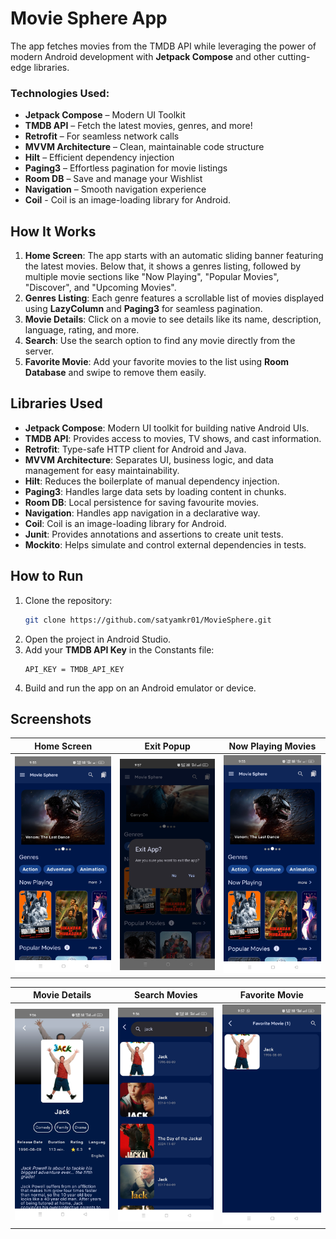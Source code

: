 # Movie Sphere App
The app fetches movies from the TMDB API while leveraging the power of modern Android development with **Jetpack Compose** and other cutting-edge libraries.

### **Technologies Used:**
- **Jetpack Compose** – Modern UI Toolkit
- **TMDB API** – Fetch the latest movies, genres, and more!
- **Retrofit** – For seamless network calls
- **MVVM Architecture** – Clean, maintainable code structure
- **Hilt** – Efficient dependency injection
- **Paging3** – Effortless pagination for movie listings
- **Room DB** – Save and manage your Wishlist
- **Navigation** – Smooth navigation experience
- **Coil** - Coil is an image-loading library for Android.

## How It Works
1. **Home Screen**: The app starts with an automatic sliding banner featuring the latest movies. Below that, it shows a genres listing, followed by multiple movie sections like "Now Playing", "Popular Movies", "Discover", and "Upcoming Movies".
2. **Genres Listing**: Each genre features a scrollable list of movies displayed using **LazyColumn** and **Paging3** for seamless pagination.
3. **Movie Details**: Click on a movie to see details like its name, description, language, rating, and more.
4. **Search**: Use the search option to find any movie directly from the server.
5. **Favorite Movie**: Add your favorite movies to the list using **Room Database** and swipe to remove them easily.

## Libraries Used
- **Jetpack Compose**: Modern UI toolkit for building native Android UIs.
- **TMDB API**: Provides access to movies, TV shows, and cast information.
- **Retrofit**: Type-safe HTTP client for Android and Java.
- **MVVM Architecture**: Separates UI, business logic, and data management for easy maintainability.
- **Hilt**: Reduces the boilerplate of manual dependency injection.
- **Paging3**: Handles large data sets by loading content in chunks.
- **Room DB**: Local persistence for saving favourite movies.
- **Navigation**: Handles app navigation in a declarative way.
- **Coil**: Coil is an image-loading library for Android.
- **Junit**: Provides annotations and assertions to create unit tests.
- **Mockito**: Helps simulate and control external dependencies in tests.

## How to Run
1. Clone the repository:
   ```bash
   git clone https://github.com/satyamkr01/MovieSphere.git
   ```
2. Open the project in Android Studio.
3. Add your **TMDB API Key** in the Constants file:
   ```properties
   API_KEY = TMDB_API_KEY
   ```
4. Build and run the app on an Android emulator or device.

## Screenshots
| Home Screen                         | Exit Popup                      | Now Playing Movies |
|-------------------------------------|---------------------------------| --- |
| ![Screenshot 1](home_dashboard.jpg) | ![Screenshot 2](exit_popup.jpg) | ![Screenshot 3](home_dashboard.jpg) |

| Movie Details                      | Search Movies                     | Favorite Movie                      |
|------------------------------------|-----------------------------------|-------------------------------------|
| ![Screenshot 4](movie_details.jpg) | ![Screenshot 5](search_movie.jpg) | ![Screenshot 6](favorite_movie.jpg) |


